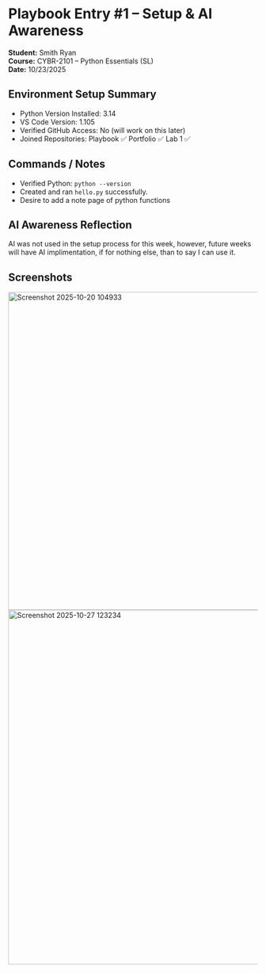 # Playbook Entry #1 – Setup & AI Awareness
**Student:** Smith Ryan  
**Course:** CYBR-2101 – Python Essentials (SL)  
**Date:** 10/23/2025
 
## Environment Setup Summary
- Python Version Installed: 3.14  
- VS Code Version: 1.105  
- Verified GitHub Access: No (will work on this later)  
- Joined Repositories: Playbook ✅  Portfolio ✅  Lab 1 ✅  
 
## Commands / Notes
- Verified Python: `python --version`  
- Created and ran `hello.py` successfully.
- Desire to add a note page of python functions
 
## AI Awareness Reflection
AI was not used in the setup process for this week, however, future weeks will have AI implimentation, if for nothing else, than to say I can use it.

## Screenshots
<img width="581" height="642" alt="Screenshot 2025-10-20 104933" src="https://github.com/user-attachments/assets/a3ac2d2a-675a-4ce8-a214-97923a852d16" />
<img width="1241" height="716" alt="Screenshot 2025-10-27 123234" src="https://github.com/user-attachments/assets/9f2d4cd4-9de4-4578-9f6e-af9269880053" />

